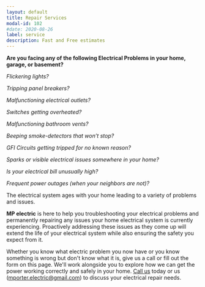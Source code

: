 ```yaml
---
layout: default
title: Repair Services
modal-id: 102
#date: 2020-08-26
label: service
description: Fast and Free estimates
---
```


**Are you facing any of the following Electrical Problems in your home, garage, or basement?**

_Flickering lights?_

_Tripping panel breakers?_

_Malfunctioning electrical outlets?_

_Switches getting overheated?_

_Malfunctioning bathroom vents?_

_Beeping smoke-detectors that won’t stop?_

_GFI Circuits getting tripped for no known reason?_

_Sparks or visible electrical issues somewhere in your home?_

_Is your electrical bill unusually high?_

_Frequent power outages (when your neighbors are not)?_

The electrical system ages with your home leading to a variety of problems and issues.

**MP electric** is here to help you troubleshooting your electrical problems and permanently repairing any issues your home electrical system is currently experiencing. Proactively addressing these issues as they come up will extend the life of your electrical system while also ensuring the safety you expect from it.

Whether you know what electric problem you now have or you know something is wrong but don't know what it is, give us a call or fill out the form on this page. We'll work alongside you to explore how we can get the power working correctly and safely in your home. [Call us](tel:+14046677970) today or us (mporter.electric@gmail.com) to discuss your electrical repair needs.
